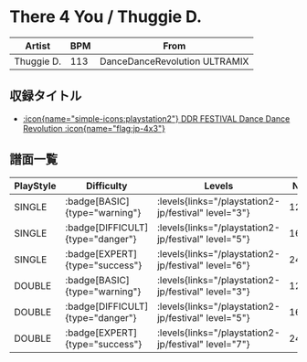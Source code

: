# There 4 You / Thuggie D.

|Artist|BPM|From|
|------|---|----|
|Thuggie D.|113|DanceDanceRevolution ULTRAMIX|

## 収録タイトル

- [:icon{name="simple-icons:playstation2"} DDR FESTIVAL Dance Dance Revolution :icon{name="flag:jp-4x3"}](/playstation2-jp/festival)

## 譜面一覧

|PlayStyle|Difficulty|Levels|Notes|Movie|
|---------|----------|------|-----|-----|
|SINGLE| :badge[BASIC]{type="warning"}| :levels{links="/playstation2-jp/festival" level="3"}|122/19||
|SINGLE| :badge[DIFFICULT]{type="danger"}| :levels{links="/playstation2-jp/festival" level="5"}|166/26||
|SINGLE| :badge[EXPERT]{type="success"}| :levels{links="/playstation2-jp/festival" level="6"}|245/28||
|DOUBLE| :badge[BASIC]{type="warning"}| :levels{links="/playstation2-jp/festival" level="3"}|123/21||
|DOUBLE| :badge[DIFFICULT]{type="danger"}| :levels{links="/playstation2-jp/festival" level="5"}|166/26||
|DOUBLE| :badge[EXPERT]{type="success"}| :levels{links="/playstation2-jp/festival" level="7"}|245/28||
